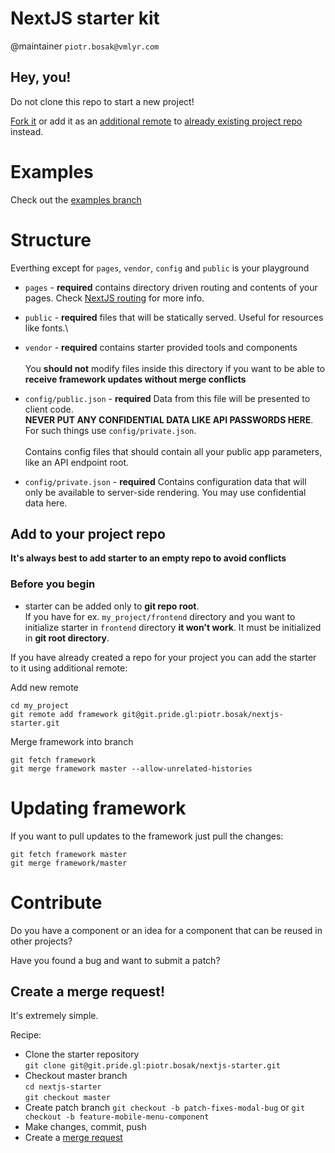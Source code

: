 # NextJS starter kit

@maintainer `piotr.bosak@vmlyr.com`

## Hey, you!

Do not clone this repo to start a new project!

[Fork it](https://git.pride.gl/piotr.bosak/nextjs-starter/-/forks/new) or add it as an [additional remote](#add-to-your-project-repo) to [already existing project repo](#add-to-your-project-repo) instead.

# Examples
Check out the [examples branch](https://git.pride.gl/piotr.bosak/nextjs-starter/-/tree/examples)

# Structure
Everthing except for `pages`, `vendor`, `config` and `public` is your playground

* `pages` - **required** contains directory driven routing and contents of your pages. Check [NextJS routing](https://nextjs.org/docs/routing/introduction) for more info.

* `public` - **required** files that will be statically served. Useful for resources like fonts.\

* `vendor` - **required** contains starter provided tools and components\
\
You **should not** modify files inside this directory if you want to be able to **receive framework updates without merge conflicts**

* `config/public.json` - **required** Data from this file will be presented to client code. \
**NEVER PUT ANY CONFIDENTIAL DATA LIKE API PASSWORDS HERE**.\
For such things use `config/private.json`.\
\
Contains config files that should contain all your public app parameters, like an API endpoint root.
 
* `config/private.json` - **required** Contains configuration data that will only be available to server-side rendering. You may use confidential data here. 

## Add to your project repo
**It's always best to add starter to an empty repo to avoid conflicts**

### Before you begin
* starter can be added only to **git repo root**. \
If you have for ex. `my_project/frontend` directory and you want to initialize starter in `frontend` directory **it won't work**\.
It must be initialized in **git root directory**.

If you have already created a repo for your project you can add the starter to it using additional remote:

Add new remote
```
cd my_project
git remote add framework git@git.pride.gl:piotr.bosak/nextjs-starter.git
```

Merge framework into branch
```
git fetch framework
git merge framework master --allow-unrelated-histories
``` 

# Updating framework
If you want to pull updates to the framework just pull the changes:
```
git fetch framework master
git merge framework/master
```

# Contribute
Do you have a component or an idea for a component that can be reused in other projects?

Have you found a bug and want to submit a patch?

## Create a merge request!

It's extremely simple.

Recipe:
* Clone the starter repository \
`git clone git@git.pride.gl:piotr.bosak/nextjs-starter.git`
* Checkout master branch\
`cd nextjs-starter`\
`git checkout master`
* Create patch branch
`git checkout -b patch-fixes-modal-bug`
or
`git checkout -b feature-mobile-menu-component`
* Make changes, commit, push
* Create a [merge request](https://git.pride.gl/piotr.bosak/nextjs-starter/-/merge_requests/new?merge_request%5Bsource_project_id%5D=1310&merge_request%5Btarget_branch%5D=master&merge_request%5Btarget_project_id%5D=1310)
